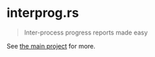 # interprog.rs

> Inter-process progress reports made easy

See [the main project](https://github.com/ThatXliner/interprog) for more.
